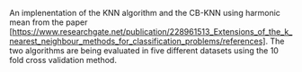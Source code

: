 An implenentation of the KNN algorithm and the CB-KNN using harmonic mean from the paper [https://www.researchgate.net/publication/228961513_Extensions_of_the_k_nearest_neighbour_methods_for_classification_problems/references].
The two algorithms are being evaluated in five different datasets using the 10 fold cross validation method.
